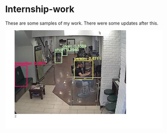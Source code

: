 # Internship-work
These are some samples of my work. There were some updates after this.

![](4.JPG)
